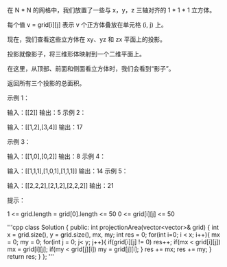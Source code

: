在 N * N 的网格中，我们放置了一些与 x，y，z 三轴对齐的 1 * 1 * 1 立方体。

每个值 v = grid[i][j] 表示 v 个正方体叠放在单元格 (i, j) 上。

现在，我们查看这些立方体在 xy、yz 和 zx 平面上的投影。

投影就像影子，将三维形体映射到一个二维平面上。

在这里，从顶部、前面和侧面看立方体时，我们会看到“影子”。

返回所有三个投影的总面积。

 

示例 1：

输入：[[2]]
输出：5
示例 2：

输入：[[1,2],[3,4]]
输出：17

示例 3：

输入：[[1,0],[0,2]]
输出：8
示例 4：

输入：[[1,1,1],[1,0,1],[1,1,1]]
输出：14
示例 5：

输入：[[2,2,2],[2,1,2],[2,2,2]]
输出：21
 

提示：

1 <= grid.length = grid[0].length <= 50
0 <= grid[i][j] <= 50   

'''cpp
class Solution {
public:
    int projectionArea(vector<vector<int>>& grid) {
        int x = grid.size(), y = grid.size(), mx, my;
        int res = 0;
        for(int i=0; i < x; i++){
            mx = 0;
            my = 0;
            for(int j = 0; j< y; j++){
                if(grid[i][j] != 0)
                    res++;
                if(mx < grid[i][j])
                    mx = grid[i][j];
                if(my < grid[j][i])
                    my = grid[j][i];
            }
            res += mx;
            res += my;
        }
        return res;
    }
};
'''
